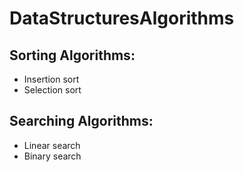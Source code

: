 # DataStructuresAlgorithms
## Sorting Algorithms:
 - Insertion sort
 - Selection sort
## Searching Algorithms:
 - Linear search
 - Binary search 
